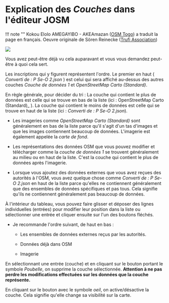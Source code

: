 # Explication des _Couches_ dans l'éditeur JOSM

!!! note ""
	Kokou Elolo AMEGAYIBO - AKEAmazan ([OSM Togo](https://wiki.openstreetmap.org/wiki/FR:Togo)) a traduit la page en français. Oeuvre originale de Sören Reinecke ([Trufi Association](https://trufi-association.org))

![](josm-editor-layers.png)

Vous avez peut-être déjà vu cela auparavant et vous vous demandez peut-être à quoi cela sert.

Les inscriptions qui y figurent représentent l'ordre. Le premier en haut ( _Converti de : P Se-O 2.json_ ) est celui qui sera affiché au-dessus des autres couches _Couche de données 1_ et _OpenStreetMap Carto (Standard)_.

En règle générale, pour décider du tri : La couche qui contient le plus de données est celle qui se trouve en bas de la liste (ici : OpenStreetMap Carto (Standard)_ ). La couche qui contient le moins de données est celle qui se trouve en haut de la liste (ici : _Converti de : P Se-O 2.json_).

- Les imageries comme *OpenStreetMap Carto (Standard)* sont généralement en bas de la liste parce qu'il s'agit d'un tas d'images et que les images contiennent beaucoup de données. L'imagerie est également appelée la _carte de fond_.

- Les représentations des données OSM que vous pouvez modifier et télécharger comme la _couche de données 1_ se trouvent généralement au milieu ou en haut de la liste. C'est la couche qui contient le plus de données après l'imagerie.

- Lorsque vous ajoutez des données externes que vous avez reçues des autorités à l'OSM, vous avez quelque chose comme *Converti de : P Se-O 2.json* en haut de la liste parce qu'elles ne contiennent généralement que des ensembles de données spécifiques et pas tous. Cela signifie qu'ils ne contiennent généralement pas beaucoup de données.

À l'intérieur du tableau, vous pouvez faire glisser et déposer des lignes individuelles (entrées) pour modifier leur position dans la liste ou sélectionner une entrée et cliquer ensuite sur l'un des boutons fléchés.

- Je recommande l'ordre suivant, de haut en bas :
  
  - Les ensembles de données externes reçus par les autorités.
  
  - Données déjà dans OSM
  
  - Imagerie

En sélectionnant une entrée (couche) et en cliquant sur le bouton portant le symbole _Poubelle_, on supprime la couche sélectionnée. **Attention à ne pas perdre les modifications effectuées sur les données que la couche représente.**

En cliquant sur le bouton avec le symbole _oeil_, on active/désactive la couche. Cela signifie qu'elle change sa visibilité sur la carte.


